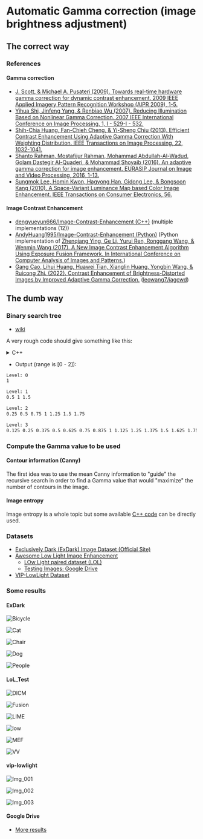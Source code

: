 # Automatic Gamma correction (image brightness adjustment)

## The correct way

### References

#### Gamma correction
- [J. Scott, & Michael A. Pusateri (2009). Towards real-time hardware gamma correction for dynamic contrast enhancement. 2009 IEEE Applied Imagery Pattern Recognition Workshop (AIPR 2009), 1-5.](https://vision.cse.psu.edu/publications/pdfs/scott_2009_gamma.pdf)
- [Yihua Shi, Jinfeng Yang, & Renbiao Wu (2007). Reducing Illumination Based on Nonlinear Gamma Correction. 2007 IEEE International Conference on Image Processing, 1, I - 529-I - 532.](https://projet.liris.cnrs.fr/imagine/pub/proceedings/ICIP-2007/pdfs/0100529.pdf)
- [Shih-Chia Huang, Fan-Chieh Cheng, & Yi-Sheng Chiu (2013). Efficient Contrast Enhancement Using Adaptive Gamma Correction With Weighting Distribution. IEEE Transactions on Image Processing, 22, 1032-1041.](https://www.matlabi.ir/wp-content/uploads/bank_papers/ipaper/i53_www.Matlabi.ir_Efficient%20Contrast%20Enhancement%20Using%20Adaptive%20Gamma%20Correction%20With%20Weighting%20Distribution.pdf)
- [Shanto Rahman, Mostafĳur Rahman, Mohammad Abdullah-Al-Wadud, Golam Dastegir Al-Quaderi, & Mohammad Shoyaib (2016). An adaptive gamma correction for image enhancement. EURASIP Journal on Image and Video Processing, 2016, 1-13.](https://jivp-eurasipjournals.springeropen.com/counter/pdf/10.1186/s13640-016-0138-1.pdf)
- [Sungmok Lee, Homin Kwon, Hagyong Han, Gidong Lee, & Bongsoon Kang (2010). A Space-Variant Luminance Map based Color Image Enhancement. IEEE Transactions on Consumer Electronics, 56.](https://ieeexplore.ieee.org/document/5681151)

#### Image Contrast Enhancement
- [dengyueyun666/Image-Contrast-Enhancement (C++)](https://github.com/dengyueyun666/Image-Contrast-Enhancement) (multiple implementations (12))
- [AndyHuang1995/Image-Contrast-Enhancement (Python)](https://github.com/AndyHuang1995/Image-Contrast-Enhancement) (Python implementation of [Zhenqiang Ying, Ge Li, Yurui Ren, Ronggang Wang, & Wenmin Wang (2017). A New Image Contrast Enhancement Algorithm Using Exposure Fusion Framework. In International Conference on Computer Analysis of Images and Patterns.](https://baidut.github.io/OpenCE/caip2017.html))
- [Gang Cao, Lihui Huang, Huawei Tian, Xianglin Huang, Yongbin Wang, & Ruicong Zhi. (2022). Contrast Enhancement of Brightness-Distorted Images by Improved Adaptive Gamma Correction.](https://arxiv.org/abs/1709.04427) ([leowang7/iagcwd](https://github.com/leowang7/iagcwd))

## The dumb way

### Binary search tree
- [wiki](https://en.wikipedia.org/wiki/Binary_search_tree)

A very rough code should give something like this:

<details>
<summary>C++</summary>

```c++
#include <iostream>
#include <vector>

namespace
{
void getBSTvalues(std::vector<double> &gamma_vec, double midpoint, double range, int level, int max_levels)
{
  if (level < max_levels) {
    double gamma_left = midpoint - range/2;
    getBSTvalues(gamma_vec, gamma_left, range/2, level+1, max_levels);

    gamma_vec.push_back(midpoint);

    double gamma_right = midpoint + range/2;
    getBSTvalues(gamma_vec, gamma_right, range/2, level+1, max_levels);
  }
  else {
    double gamma_left = midpoint - range/2;
    gamma_vec.push_back(gamma_left);
    gamma_vec.push_back(midpoint);
    double gamma_right = midpoint + range/2;
    gamma_vec.push_back(gamma_right);
  }
}
} // namespace

int main(int, const char *[])
{
  int max_levels = 4;
  double min_val = 0, max_val = 2;
  double range = (max_val - min_val) / 2.0;
  double midpoint = min_val + range;

  for (int level = 0; level < max_levels; level++) {
    std::cout << "\nLevel: " << level << std::endl;
    if (level == 0) {
      std::cout << midpoint;
    }
    else {
      int level_start = 1;
      std::vector<double> gamma_vec;
      getBSTvalues(gamma_vec, midpoint, range, level_start, level);
      for (auto gamma_val : gamma_vec) {
        std::cout << gamma_val << " ";
      }
    }
    std::cout << std::endl;
  }

  return EXIT_SUCCESS;
}
```

</details>

- Output (range is [0 - 2]):

```bash
Level: 0
1

Level: 1
0.5 1 1.5

Level: 2
0.25 0.5 0.75 1 1.25 1.5 1.75

Level: 3
0.125 0.25 0.375 0.5 0.625 0.75 0.875 1 1.125 1.25 1.375 1.5 1.625 1.75 1.875
```

### Compute the Gamma value to be used

#### Contour information (Canny)
The first idea was to use the mean Canny information to "guide" the recursive search in order to find a Gamma value that would "maximize" the number of contours in the image.

#### Image entropy
Image entropy is a whole topic but some available [C++ code](https://github.com/dengyueyun666/Image-Contrast-Enhancement/blob/cd2b1eb5bf6396e2fc3b94cd27f73933d5467147/src/Ying_2017_CAIP.cpp#L186-L207) can be directly used.

### Datasets
- [Exclusively Dark (ExDark) Image Dataset (Official Site)](https://github.com/cs-chan/Exclusively-Dark-Image-Dataset)
- [Awesome Low Light Image Enhancement](https://github.com/dawnlh/awesome-low-light-image-enhancement)
  - [LOw Light paired dataset (LOL)](https://daooshee.github.io/BMVC2018website/)
  - [Testing Images: Google Drive](https://drive.google.com/file/d/1OvHuzPBZRBMDWV5AKI-TtIxPCYY8EW70/view)
- [VIP-LowLight Dataset](https://uwaterloo.ca/vision-image-processing-lab/research-demos/vip-lowlight-dataset)

### Some results

#### ExDark

![Bicycle](ExDark/Bicycle/2015_00001.jpeg)

![Cat](ExDark/Cat/2015_03042.jpeg)

![Chair](ExDark/Chair/2015_03777.jpeg)

![Dog](ExDark/Dog/2015_04944.jpeg)

![People](ExDark/People/2015_06246.jpeg)

#### LoL_Test

![DICM](LoL_Test/DICM/01.jpeg)

![Fusion](LoL_Test/Fusion/1.jpeg)

![LIME](LoL_Test/LIME/1.jpeg)

![low](LoL_Test/low/img_0000.jpeg)

![MEF](LoL_Test/MEF/img_0000.jpeg)

![VV](LoL_Test/VV/P1000205.jpeg)

#### vip-lowlight

![Img_001](vip-lowlight/Img_001.jpeg)

![Img_002](vip-lowlight/Img_002.jpeg)

![Img_003](vip-lowlight/Img_003.jpeg)

#### Google Drive
- [More results](https://drive.google.com/drive/folders/12b9-799OLL3THbwFrCwQpT-KI7uzgmIx?usp=drive_link)